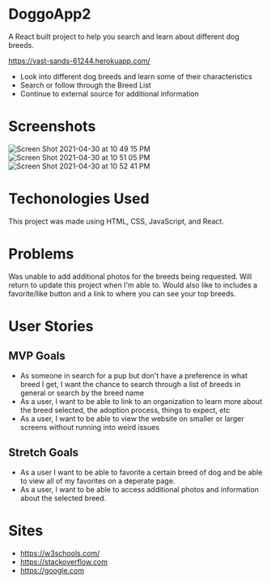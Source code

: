# DoggoApp2

A React built project to help you search and learn about different dog breeds. 

https://vast-sands-61244.herokuapp.com/

* Look into different dog breeds and learn some of their characteristics
* Search or follow through the Breed List
* Continue to external source for additional information

# Screenshots

![Screen Shot 2021-04-30 at 10 49 15 PM](https://user-images.githubusercontent.com/80484823/116769223-86070780-aa08-11eb-82fb-12fb9836517a.png)
![Screen Shot 2021-04-30 at 10 51 05 PM](https://user-images.githubusercontent.com/80484823/116769225-87d0cb00-aa08-11eb-9a50-de0f57a8edbc.png)
![Screen Shot 2021-04-30 at 10 52 41 PM](https://user-images.githubusercontent.com/80484823/116769228-899a8e80-aa08-11eb-96b5-f57befb59124.png)

# Techonologies Used
This project was made using HTML, CSS, JavaScript, and React.

# Problems
Was unable to add additional photos for the breeds being requested. Will return to update this project when I'm able to. Would also like to includes a favorite/like button and a link to where you can see your top breeds.

# User Stories
## MVP Goals
* As someone in search for a pup but don't have a preference in what breed I get, I want the chance to search through a list of breeds in general or search by the breed name
* As a user, I want to be able to link to an organization to learn more about the breed selected, the adoption process, things to expect, etc
* As a user, I want to be able to view the website on smaller or larger screens without running into weird issues

## Stretch Goals
* As a user I want to be able to favorite a certain breed of dog and be able to view all of my favorites on a deperate page.
* As a user, I want to be able to access additional photos and information about the selected breed.

# Sites
* https://w3schools.com/
* https://stackoverflow.com
* https://google.com
